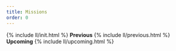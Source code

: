 ```yaml
---
title: Missions
order: 0
---
```

{% include ll/init.html %}
**Previous**
{% include ll/previous.html %}
**Upcoming**
{% include ll/upcoming.html %}
